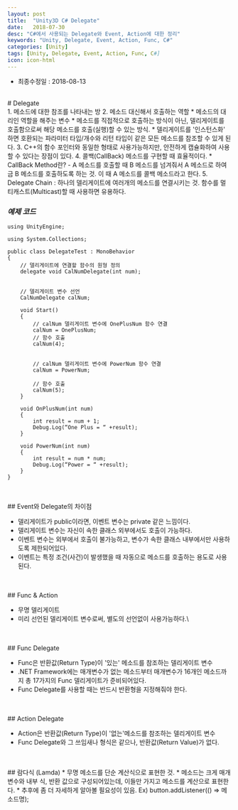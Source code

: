 ```yaml
---
layout: post
title:  "Unity3D C# Delegate"
date:   2018-07-30
desc: "C#에서 사용되는 Delegate와 Event, Action에 대한 정리"
keywords: "Unity, Delegate, Event, Action, Func, C#"
categories: [Unity]
tags: [Unity, Delegate, Event, Action, Func, C#]
icon: icon-html
---
```


* 최종수정일 : 2018-08-13
<br />
# Delegate
<br />
1. 메소드에 대한 참조를 나타내는 방
2. 메소드 대신해서 호출하는 역할
* 메소드의 대리인 역할을 해주는 변수
* 메소드를 직접적으로 호출하는 방식이 아닌, 델리게이트를 호출함으로써 해당 메소드를 호출(실행)할 수 있는 방식.
* 델리게이트를 '인스턴스화' 하면 호환되는 파라미터 타입/개수와 리턴 타입이 같은 모든 메소드를 참조할 수 있게 된다.
3. C++의 함수 포인터와 동일한 형태로 사용가능하지만, 안전하게 캡슐화하여 사용할 수 있다는 장점이 있다.
4. 콜백(CallBack) 메소드를 구현할 때 효율적이다.
* CallBack Method란? 
 - A 메소드를 호출할 때 B 메소드를 넘겨줘서 A 메소드로 하여금 B 메소드를 호출하도록 하는 것. 이 때 A 메소드를 콜백 메소드라고 한다.
5. Delegate Chain : 하나의 델리게이트에 여러개의 메소드를 연결시키는 것.
함수를 멀티캐스트(Multicast)할 때 사용하면 유용하다.
<br />

### _예제 코드_
```
using UnityEngine;

using System.Collections;

public class DelegateTest : MonoBehavior
{
    // 델리게이트에 연결할 함수의 원형 정의
    delegate void CalNumDelegate(int num);


    // 델리게이트 변수 선언
    CalNumDelegate calNum;

    void Start()
    {
        // calNum 델리게이트 변수에 OnePlusNum 함수 연결
        calNum = OnePlusNum;
        // 함수 호출
        calNum(4);


        // calNum 델리게이트 변수에 PowerNum 함수 연결
        calNum = PowerNum;

        // 함수 호출
        calNum(5);
    }

    void OnPlusNum(int num)
    {
        int result = num + 1;
        Debug.Log(“One Plus = “ +result);
    }

    void PowerNum(int num)
    {
        int result = num * num;
        Debug.Log(“Power = “ +result);
    }
}
```
<br />
<br />
## Event와 Delegate의 차이점

* 델리게이트가 public이라면, 이벤트 변수는 private 같은 느낌이다.
* 델리게이트 변수는 자신이 속한 클래스 외부에서도 호출이 가능하다.
* 이벤트 변수는 외부에서 호출이 불가능하고, 변수가 속한 클래스 내부에서만 사용하도록 제한되어있다. 
* 이벤트는 특정 조건(사건)이 발생했을 때 자동으로 메소드를 호출하는 용도로 사용된다.
<br />
<br />
## Func & Action

* 무명 델리게이트
* 미리 선언된 델리게이트 변수로써, 별도의 선언없이 사용가능하다.\
<br />
<br />
## Func Delegate

* Func은 반환값(Return Type)이 '있는' 메소드를 참조하는 델리게이트 변수
* .NET Framework에는 매개변수가 없는 메소드부터 매개변수가 16개인 메소드까지 총 17가지의 Func 델리게이트가 준비되어있다.
* Func Delegate를 사용할 때는 반드시 반환형을 지정해줘야 한다.
<br />
<br />
## Action Delegate

* Action은 반환값(Return Type)이 '없는'메소드를 참조하는 델리게이트 변수
* Func Delegate와 그 쓰임새나 형식은 같으나, 반환값(Return Value)가 없다.
<br />
<br />
## 람다식 (Lamda)
* 무명 메소드를 단순 계산식으로 표현한 것.
* 메소드는 크게 매개변수와 내부 식, 반환 값으로 구성되어있는데, 이들만 가지고 메소드를 계산으로 표현한다.
* 추후에 좀 더 자세하게 알아볼 필요성이 있음.
Ex) button.addListener(() => 메소드명);
